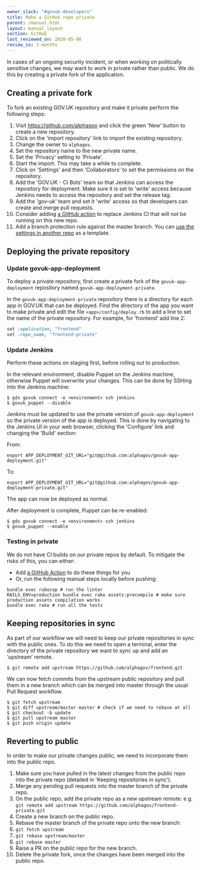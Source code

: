 ```yaml
---
owner_slack: "#govuk-developers"
title: Make a GitHub repo private
parent: /manual.html
layout: manual_layout
section: GitHub
last_reviewed_on: 2020-05-08
review_in: 3 months
---
```


In cases of an ongoing security incident, or when working on politically sensitive changes, we may want to work in private rather than public. We do this by creating a private fork of the application.

## Creating a private fork

To fork an existing GOV.UK repository and make it private perform the following steps:

1. Visit <https://github.com/alphagov> and click the green 'New' button to create a new repository.
1. Click on the 'import repository' link to import the existing repository.
1. Change the owner to `alphagov`.
1. Set the repository name to the new private name.
1. Set the 'Privacy' setting to 'Private'.
1. Start the import. This may take a while to complete.
1. Click on 'Settings' and then 'Collaborators' to set the permissions on the repository.
1. Add the 'GOV.UK - CI Bots' team so that Jenkins can access the repository for deployment. Make sure it is set to 'write' access because Jenkins needs to access the repository and set the release tag.
1. Add the 'gov-uk' team and set it 'write' access so that developers can create and merge pull requests.
1. Consider adding [a GitHub action](https://github.com/search?q=org%3Aalphagov+%22Use+GitHub+Actions%22&type=Issues) to replace Jenkins CI that will not be running on this new repo.
1. Add a branch protection rule against the master branch. You can [use the settings in another repo](https://github.com/alphagov/government-frontend/settings/branches) as a template.

## Deploying the private repository

### Update govuk-app-deployment

To deploy a private repository, first create a private fork of the `govuk-app-deployment` repository named `govuk-app-deployment-private`.

In the `govuk-app-deployment-private` repository there is a directory for each app in GOV.UK that can be deployed. Find the directory of the app you want to make private and edit the file `<app>/config/deploy.rb` to add a line to set the name of the private repository. For example, for ‘frontend’ add line 2:

```ruby
set :application, "frontend"
set :repo_name, "frontend-private"
```

### Update Jenkins

Perform these actions on staging first, before rolling out to production.

In the relevant environment, disable Puppet on the Jenkins machine, otherwise Puppet will overwrite your changes.  This can be done by SSHing into the Jenkins machine:

```
$ gds govuk connect -e <environment> ssh jenkins
$ govuk_puppet --disable
```

Jenkins must be updated to use the private version of `govuk-app-deployment` so the private version of the app is deployed.  This is done by navigating to the Jenkins UI in your web browser, clicking the 'Configure' link and changing the 'Build' section:

From:

```
export APP_DEPLOYMENT_GIT_URL="git@github.com:alphagov/govuk-app-deployment.git"
```

To:

```
export APP_DEPLOYMENT_GIT_URL="git@github.com:alphagov/govuk-app-deployment-private.git"
```

The app can now be deployed as normal.

After deployment is complete, Puppet can be re-enabled:

```
$ gds govuk connect -e <environment> ssh jenkins
$ govuk_puppet --enable
```

### Testing in private

We do not have CI builds on our private repos by default. To mitigate the risks of this, you can either:

- Add [a GitHub Action](https://github.com/search?q=org%3Aalphagov+%22Use+GitHub+Actions%22&type=Issues) to do these things for you
- Or, run the following manual steps locally before pushing:

```
bundle exec rubocop # run the linter
RAILS_ENV=production bundle exec rake assets:precompile # make sure production assets compilation works
bundle exec rake # run all the tests
```

## Keeping repositories in sync

As part of our workflow we will need to keep our private repositories in sync with the public ones. To do this we need to open a terminal, enter the directory of the private repository we want to sync up and add an ‘upstream’ remote.

```
$ git remote add upstream https://github.com/alphagov/frontend.git
```

We can now fetch commits from the upstream public repository and pull them in a new branch which can be merged into master through the usual Pull Request workflow.

```
$ git fetch upstream
$ git diff upstream/master master # check if we need to rebase at all
$ git checkout -b update
$ git pull upstream master
$ git push origin update
```

## Reverting to public

In order to make our private changes public, we need to incorporate them into the public repo.

1. Make sure you have pulled in the latest changes from the public repo into the private repo (detailed in 'Keeping repositories in sync').
1. Merge any pending pull requests into the master branch of the private repo.
1. On the public repo, add the private repo as a new upstream remote: e.g. `git remote add upstream https://github.com/alphagov/frontend-private.git`
1. Create a new branch on the public repo.
1. Rebase the master branch of the private repo onto the new branch:
1. `git fetch upstream`
1. `git rebase upstream/master`
1. `git rebase master`
1. Raise a PR on the public repo for the new branch.
1. Delete the private fork, once the changes have been merged into the public repo.
